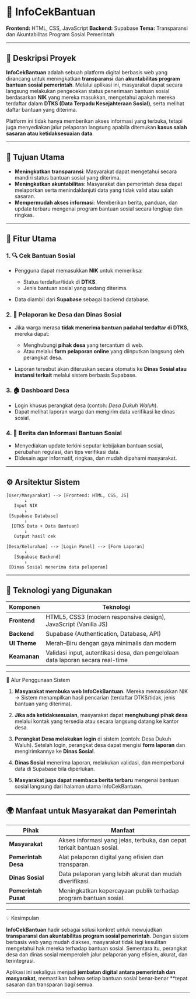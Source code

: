 # 🧾 InfoCekBantuan

**Frontend:** HTML, CSS, JavaScript
**Backend:** Supabase
**Tema:** Transparansi dan Akuntabilitas Program Sosial Pemerintah

---

## 📌 Deskripsi Proyek

**InfoCekBantuan** adalah sebuah platform digital berbasis web yang dirancang untuk meningkatkan **transparansi** dan **akuntabilitas program bantuan sosial pemerintah**.
Melalui aplikasi ini, masyarakat dapat secara langsung melakukan pengecekan status penerimaan bantuan sosial berdasarkan **NIK** yang mereka masukkan, mengetahui apakah mereka terdaftar dalam **DTKS (Data Terpadu Kesejahteraan Sosial)**, serta melihat daftar bantuan yang diterima.

Platform ini tidak hanya memberikan akses informasi yang terbuka, tetapi juga menyediakan jalur pelaporan langsung apabila ditemukan **kasus salah sasaran atau ketidaksesuaian data**.

---

## 🎯 Tujuan Utama

* **Meningkatkan transparansi**: Masyarakat dapat mengetahui secara mandiri status bantuan sosial yang diterima.
* **Meningkatkan akuntabilitas**: Masyarakat dan pemerintah desa dapat melaporkan serta menindaklanjuti data yang tidak valid atau salah sasaran.
* **Mempermudah akses informasi**: Memberikan berita, panduan, dan update terbaru mengenai program bantuan sosial secara lengkap dan ringkas.

---

## 🧩 Fitur Utama

### 1. 🔍 **Cek Bantuan Sosial**

* Pengguna dapat memasukkan **NIK** untuk memeriksa:

  * Status terdaftar/tidak di **DTKS**.
  * Jenis bantuan sosial yang sedang diterima.
* Data diambil dari **Supabase** sebagai backend database.

### 2. 📣 **Pelaporan ke Desa dan Dinas Sosial**

* Jika warga merasa **tidak menerima bantuan padahal terdaftar di DTKS**, mereka dapat:

  * Menghubungi **pihak desa** yang tercantum di web.
  * Atau melalui **form pelaporan online** yang diinputkan langsung oleh perangkat desa.
* Laporan tersebut akan diteruskan secara otomatis ke **Dinas Sosial atau instansi terkait** melalui sistem berbasis Supabase.

### 3. 🏠 **Dashboard Desa**

* Login khusus perangkat desa (contoh: *Desa Dukuh Waluh*).
* Dapat melihat laporan warga dan mengirim data verifikasi ke dinas sosial.

### 4. 📰 **Berita dan Informasi Bantuan Sosial**

* Menyediakan update terkini seputar kebijakan bantuan sosial, perubahan regulasi, dan tips verifikasi data.
* Didesain agar informatif, ringkas, dan mudah dipahami masyarakat.

---

## ⚙️ Arsitektur Sistem

```
[User/Masyarakat] --> [Frontend: HTML, CSS, JS]
       ↓
   Input NIK
       ↓
 [Supabase Database]
       ↓
  [DTKS Data + Data Bantuan]
       ↓
   Output hasil cek

[Desa/Kelurahan] --> [Login Panel] --> [Form Laporan]
       ↓
   [Supabase Backend]
       ↓
 [Dinas Sosial menerima data pelaporan]
```

---

## 🧠 Teknologi yang Digunakan

| Komponen     | Teknologi                                                                       |
| ------------ | ------------------------------------------------------------------------------- |
| **Frontend** | HTML5, CSS3 (modern responsive design), JavaScript (Vanilla JS)                 |
| **Backend**  | Supabase (Authentication, Database, API)                                        |
| **UI Theme** | Merah–Biru dengan gaya minimalis dan modern                                     |
| **Keamanan** | Validasi input, autentikasi desa, dan pengelolaan data laporan secara real-time |

---


 🧾 Alur Penggunaan Sistem

1. **Masyarakat membuka web InfoCekBantuan.**
   Mereka memasukkan NIK → Sistem menampilkan hasil pencarian (terdaftar DTKS/tidak, jenis bantuan yang diterima).

2. **Jika ada ketidaksesuaian**, masyarakat dapat **menghubungi pihak desa** melalui kontak yang tersedia atau secara langsung datang ke kantor desa.

3. **Perangkat Desa melakukan login** di sistem (contoh: Desa Dukuh Waluh).
   Setelah login, perangkat desa dapat mengisi **form laporan** dan mengirimkannya ke **Dinas Sosial**.

4. **Dinas Sosial** menerima laporan, melakukan validasi, dan memperbarui data di Supabase bila diperlukan.

5. **Masyarakat juga dapat membaca berita terbaru** mengenai bantuan sosial langsung dari halaman utama InfoCekBantuan.

---

## 🌍 Manfaat untuk Masyarakat dan Pemerintah

| Pihak                | Manfaat                                                                |
| -------------------- | ---------------------------------------------------------------------- |
| **Masyarakat**       | Akses informasi yang jelas, terbuka, dan cepat terkait bantuan sosial. |
| **Pemerintah Desa**  | Alat pelaporan digital yang efisien dan transparan.                    |
| **Dinas Sosial**     | Data pelaporan yang lebih akurat dan mudah diverifikasi.               |
| **Pemerintah Pusat** | Meningkatkan kepercayaan publik terhadap program bantuan sosial.       |

---

 💡 Kesimpulan

**InfoCekBantuan** hadir sebagai solusi konkret untuk mewujudkan **transparansi dan akuntabilitas program sosial pemerintah**.
Dengan sistem berbasis web yang mudah diakses, masyarakat tidak lagi kesulitan mengetahui hak mereka terhadap bantuan sosial.
Sementara itu, perangkat desa dan dinas sosial memperoleh jalur pelaporan yang efisien, akurat, dan terintegrasi.

Aplikasi ini sekaligus menjadi **jembatan digital antara pemerintah dan masyarakat**, memastikan bahwa setiap bantuan sosial benar-benar **tepat sasaran dan transparan bagi semua.

---

